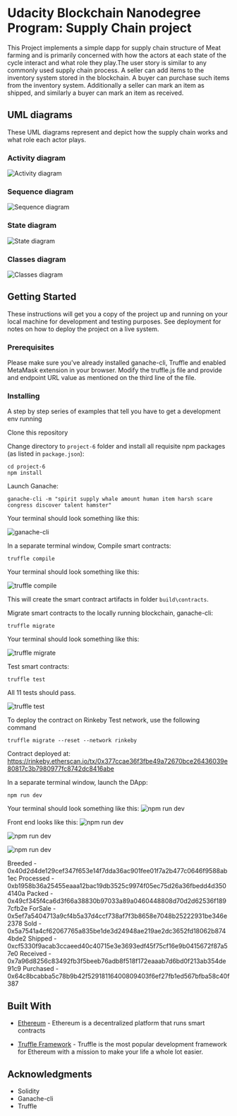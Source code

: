 # Udacity Blockchain Nanodegree Program: Supply Chain project

This Project implements a simple dapp for supply chain structure of Meat farming and is primarily concerned with how the actors at each state of the cycle interact and what role they play.The user story is similar to any commonly used supply chain process. A seller can add items to the inventory system stored in the blockchain. A buyer can purchase such items from the inventory system. Additionally a seller can mark an item as shipped, and similarly a buyer can mark an item as received.


## UML diagrams
These UML diagrams represent and depict how the supply chain works and what role each actor plays.

### Activity diagram

![Activity diagram](images/Activity_Diagram.png)

### Sequence diagram

![Sequence diagram](images/Sequence_Diagram.png)

### State diagram

![State diagram](images/State_Diagram.png)

### Classes diagram

![Classes diagram](images/Class_Diagram.PNG)



## Getting Started

These instructions will get you a copy of the project up and running on your local machine for development and testing purposes. See deployment for notes on how to deploy the project on a live system.

### Prerequisites

Please make sure you've already installed ganache-cli, Truffle and enabled MetaMask extension in your browser.
Modify the truffle.js file and provide and endpoint URL value as mentioned on the third line of the file.


### Installing

A step by step series of examples that tell you have to get a development env running

Clone this repository

Change directory to ```project-6``` folder and install all requisite npm packages (as listed in ```package.json```):

```
cd project-6
npm install
```

Launch Ganache:

```
ganache-cli -m "spirit supply whale amount human item harsh scare congress discover talent hamster"
```

Your terminal should look something like this:

![ganache-cli](images/ganache_cli.png)

In a separate terminal window, Compile smart contracts:

```
truffle compile
```

Your terminal should look something like this:

![truffle compile](images/truffle_compile.png)

This will create the smart contract artifacts in folder ```build\contracts```.

Migrate smart contracts to the locally running blockchain, ganache-cli:

```
truffle migrate
```

Your terminal should look something like this:

![truffle migrate](images/truffle_migrate.png)

Test smart contracts:

```
truffle test
```

All 11 tests should pass.

![truffle test](images/truffle_test.png)

To deploy the contract on Rinkeby Test network, use the following command

```
truffle migrate --reset --network rinkeby
```
Contract deployed at: https://rinkeby.etherscan.io/tx/0x377ccae36f3fbe49a72670bce26436039e80817c3b7980977fc8742dc8416abe

In a separate terminal window, launch the DApp:

```
npm run dev
```

Your terminal should look something like this:
![npm run dev](images/npm_run_dev.png)


Front end looks like this:
![npm run dev](images/Product.png)

![npm run dev](images/Farm_details.png)

![npm run dev](images/Product_details.png)


Breeded - 0x40d2d4de129cef347f653e14f7dda36ac901fee01f7a2b477c0646f9588ab1ec
Processed - 0xb1958b36a25455eaaa12bac19db3525c9974f05ec75d26a36fbedd4d3504140a
Packed - 0x49cf345f4ca6d3f66a38830b97033a89a0460448808d70d2d62536f1897cfb2e
ForSale - 0x5ef7a5404713a9cf4b5a37d4ccf738af7f3b8658e7048b25222931be346e2378
Sold - 0x5a7541a4cf62067765a835be1de3d24948ae219ae2dc3652fd18062b8744bde2
Shipped - 0xcf5330f9acab3ccaeed40c40715e3e3693edf45f75cf16e9b0415672f87a57e0
Received - 0x7a96d8256c83492fb3f5beeb76adb8f518f172eaaab7d6bd0f213ab354de91c9
Purchased - 0x64c8bcabba5c78b9b42f52918116400809403f6ef27fb1ed567bfba58c40f387

## Built With

* [Ethereum](https://www.ethereum.org/) - Ethereum is a decentralized platform that runs smart contracts

* [Truffle Framework](http://truffleframework.com/) - Truffle is the most popular development framework for Ethereum with a mission to make your life a whole lot easier.


## Acknowledgments

* Solidity
* Ganache-cli
* Truffle

